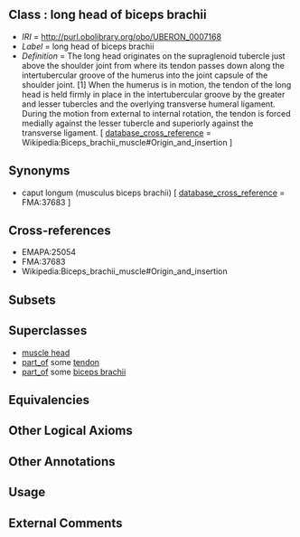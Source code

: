 
## Class : long head of biceps brachii

 * *IRI* = http://purl.obolibrary.org/obo/UBERON_0007168
 * *Label* = long head of biceps brachii
 * *Definition* = The long head originates on the supraglenoid tubercle just above the shoulder joint from where its tendon passes down along the intertubercular groove of the humerus into the joint capsule of the shoulder joint. [1] When the humerus is in motion, the tendon of the long head is held firmly in place in the intertubercular groove by the greater and lesser tubercles and the overlying transverse humeral ligament. During the motion from external to internal rotation, the tendon is forced medially against the lesser tubercle and superiorly against the transverse ligament. [ [database_cross_reference](../../ef/oboInOwl#hasDbXref.md) = Wikipedia:Biceps_brachii_muscle#Origin_and_insertion ]

## Synonyms

 * caput longum (musculus biceps brachii) [ [database_cross_reference](../../ef/oboInOwl#hasDbXref.md) = FMA:37683 ]

## Cross-references

 * EMAPA:25054
 * FMA:37683
 * Wikipedia:Biceps_brachii_muscle#Origin_and_insertion

## Subsets


## Superclasses

 * [muscle head](../../UBERON/06/UBERON_0011906.md)
 * [part_of](../../BFO/50/BFO_0000050.md) some [tendon](../../UBERON/43/UBERON_0000043.md)
 * [part_of](../../BFO/50/BFO_0000050.md) some [biceps brachii](../../UBERON/07/UBERON_0001507.md)

## Equivalencies


## Other Logical Axioms


## Other Annotations


## Usage


## External Comments

